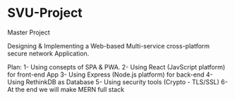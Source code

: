 # SVU-Project
Master Project

Designing & Implementing a Web-based Multi-service cross-platform secure network Application.

Plan:
  1- Using consepts of SPA & PWA.
  2- Using React (JavScript platform) for front-end App
  3- Using Express (Node.js platform) for back-end
  4- Using RethinkDB as Database
  5- Using security tools (Crypto - TLS/SSL)
  6- At the end we will make MERN full stack
  
  
